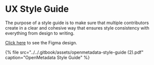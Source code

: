 # UX Style Guide

The purpose of a style guide is to make sure that multiple contributors create in a clear and cohesive way that ensures style consistency with everything from design to writing.

[Click here](https://www.figma.com/file/sw3NcGyvATuwL4l7astZXL/OpenMetadata-Style-Guide) to see the Figma design.

{% file src="../../.gitbook/assets/openmetadata-style-guide \(2\).pdf" caption="OpenMetadata Style Guide" %}

